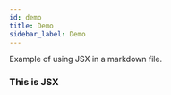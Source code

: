```yaml
---
id: demo
title: Demo
sidebar_label: Demo
---
```


Example of using JSX in a markdown file.

<div style={{ padding: '20px', backgroundColor: 'tomato' }}>
  <h3>This is JSX</h3>
</div>


